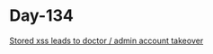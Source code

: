 # Day-134 

[Stored xss leads to doctor / admin account takeover](https://www.bugbountyhunter.com/hackevents/report?id=560)
